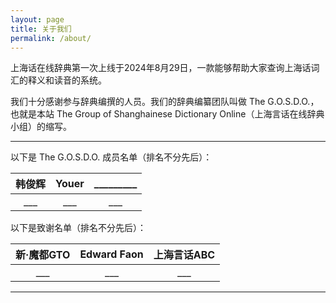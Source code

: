 ```yaml
---
layout: page
title: 关于我们
permalink: /about/
---
```


上海话在线辞典第一次上线于2024年8月29日，一款能够帮助大家查询上海话词汇的释义和读音的系统。                                 

我们十分感谢参与辞典编撰的人员。我们的辞典编纂团队叫做 The G.O.S.D.O.，也就是本站 The Group of Shanghainese Dictionary Online（上海言话在线辞典小组）的缩写。               

---             

以下是 The G.O.S.D.O. 成员名单（排名不分先后）：                    

| 韩俊辉 | Youer | _________ |           
| :---: | :---: | :---: |           
| ___ | ___ | ___ |           


以下是致谢名单（排名不分先后）：                        

| 新·魔都GTO | Edward Faon | 上海言话ABC |           
| :---: | :---: | :---: |           
| ___ | ___ | ___ |           

---                 


